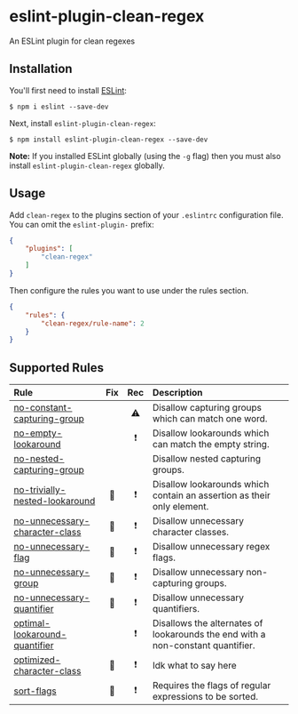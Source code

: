 # eslint-plugin-clean-regex

An ESLint plugin for clean regexes

## Installation

You'll first need to install [ESLint](http://eslint.org):

```
$ npm i eslint --save-dev
```

Next, install `eslint-plugin-clean-regex`:

```
$ npm install eslint-plugin-clean-regex --save-dev
```

**Note:** If you installed ESLint globally (using the `-g` flag) then you must also install `eslint-plugin-clean-regex` globally.

## Usage

Add `clean-regex` to the plugins section of your `.eslintrc` configuration file. You can omit the `eslint-plugin-` prefix:

```json
{
    "plugins": [
        "clean-regex"
    ]
}
```


Then configure the rules you want to use under the rules section.

```json
{
    "rules": {
        "clean-regex/rule-name": 2
    }
}
```

## Supported Rules

| Rule | Fix | Rec | Description |
| :--- | :--: | :--: | :--- |
| [no-constant-capturing-group](https://github.com/RunDevelopment/eslint-plugin-clean-regex/blob/master/docs/rules/no-constant-capturing-group.md) |  | :warning: | Disallow capturing groups which can match one word. |
| [no-empty-lookaround](https://github.com/RunDevelopment/eslint-plugin-clean-regex/blob/master/docs/rules/no-empty-lookaround.md) |  | :heavy_exclamation_mark: | Disallow lookarounds which can match the empty string. |
| [no-nested-capturing-group](https://github.com/RunDevelopment/eslint-plugin-clean-regex/blob/master/docs/rules/no-nested-capturing-group.md) |  |  | Disallow nested capturing groups. |
| [no-trivially-nested-lookaround](https://github.com/RunDevelopment/eslint-plugin-clean-regex/blob/master/docs/rules/no-trivially-nested-lookaround.md) | :wrench: | :heavy_exclamation_mark: | Disallow lookarounds which contain an assertion as their only element. |
| [no-unnecessary-character-class](https://github.com/RunDevelopment/eslint-plugin-clean-regex/blob/master/docs/rules/no-unnecessary-character-class.md) | :wrench: | :heavy_exclamation_mark: | Disallow unnecessary character classes. |
| [no-unnecessary-flag](https://github.com/RunDevelopment/eslint-plugin-clean-regex/blob/master/docs/rules/no-unnecessary-flag.md) | :wrench: | :heavy_exclamation_mark: | Disallow unnecessary regex flags. |
| [no-unnecessary-group](https://github.com/RunDevelopment/eslint-plugin-clean-regex/blob/master/docs/rules/no-unnecessary-group.md) | :wrench: | :heavy_exclamation_mark: | Disallow unnecessary non-capturing groups. |
| [no-unnecessary-quantifier](https://github.com/RunDevelopment/eslint-plugin-clean-regex/blob/master/docs/rules/no-unnecessary-quantifier.md) | :wrench: | :heavy_exclamation_mark: | Disallow unnecessary quantifiers. |
| [optimal-lookaround-quantifier](https://github.com/RunDevelopment/eslint-plugin-clean-regex/blob/master/docs/rules/optimal-lookaround-quantifier.md) |  | :heavy_exclamation_mark: | Disallows the alternates of lookarounds the end with a non-constant quantifier. |
| [optimized-character-class](https://github.com/RunDevelopment/eslint-plugin-clean-regex/blob/master/docs/rules/optimized-character-class.md) | :wrench: | :heavy_exclamation_mark: | Idk what to say here |
| [sort-flags](https://github.com/RunDevelopment/eslint-plugin-clean-regex/blob/master/docs/rules/sort-flags.md) | :wrench: | :heavy_exclamation_mark: | Requires the flags of regular expressions to be sorted. |
